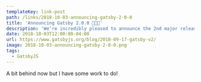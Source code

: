 ```yaml
---
templateKey: link-post
path: /links/2018-10-03-announcing-gatsby-2-0-0
title: 'Announcing Gatsby 2.0.0 🎉🎉🎉'
description: 'We’re incredibly pleased to announce the 2nd major release of Gatsby! Gatsby is a blazing fast modern website and app generator. Thousands of developers use Gatsby to create amazing blogs, apps, marketing and ecommerce sites, documentation, and more! '
date: 2018-10-03T12:00:00-04:00
url: https://www.gatsbyjs.org/blog/2018-09-17-gatsby-v2/
image: 2018-10-03-announcing-gatsby-2-0-0.png
tags:
  - GatsbyJS
---
```


A bit behind now but I have some work to do!
